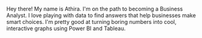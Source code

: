 Hey there! My name is Athira. I'm on the path to becoming a Business Analyst. I love playing with data to find answers that help businesses make smart choices. I'm pretty good at turning boring numbers into cool, interactive graphs using Power BI and Tableau.



<!---
Athira-AM/Athira-AM is a ✨ special ✨ repository because its `README.md` (this file) appears on your GitHub profile.
You can click the Preview link to take a look at your changes.
--->
